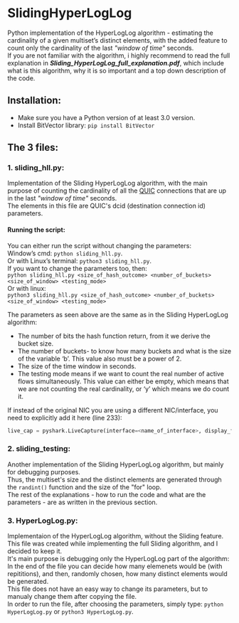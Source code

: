 # SlidingHyperLogLog
Python implementation of the HyperLogLog algorithm - estimating the cardinality of a given multiset’s distinct elements, with the added feature to count only the cardinality of the last _"window of time"_ seconds.  
If you are not familiar with the algorithm, i highly recommend to read the full explanation in **_Sliding_HyperLogLog_full_explanation.pdf_**, which include what is this algorithm, why it is so important and a top down description of the code.


## Installation:
- Make sure you have a Python version of at least 3.0 version.
- Install BitVector library:
`pip install BitVector`

## The 3 files:
### 1. sliding_hll.py:
Implementation of the Sliding HyperLogLog algorithm, with the main purpose of counting the cardinality of all the [QUIC](https://en.wikipedia.org/wiki/QUIC)   connections that are up in the last _"window of time"_ seconds.  
The elements in this file are QUIC's dcid (destination connection id) parameters.  

#### Running the script:
You can either run the script without changing the parameters:  
Window’s cmd: `python sliding_hll.py`.  
  Or with Linux’s terminal: `python3 sliding_hll.py`.  
  If you want to change the parameters too, then:  
  `python sliding_hll.py <size_of_hash_outcome> <number_of_buckets> <size_of_window> <testing_mode>`  
  Or with linux:  
  `python3 sliding_hll.py <size_of_hash_outcome> <number_of_buckets> <size_of_window> <testing_mode>`  
 
 The parameters as seen above are the same as in the Sliding HyperLogLog algorithm:  
 
 - The number of bits the hash function return, from it we derive the bucket size.
 - The number of buckets- to know how many buckets and what is the size of the variable ‘b’. This value also must be a power of 2.
 - The size of the time window in seconds.
 - The testing mode means if we want to count the real number of active flows simultaneously. This value can either be empty, which means that we are not counting the real cardinality, or ‘y’ which means we do count it.  

 If instead of the original NIC you are using a different NIC/interface, you need to explicitly add it here (line 233):  
 ```python
 live_cap = pyshark.LiveCapture(interface=<name_of_interface>, display_filter="quic", include_raw=True, use_json=True)
  ```  
### 2. sliding_testing:
Another implementation of the Sliding HyperLogLog algorithm, but mainly for debugging purposes.  
Thus, the multiset's size and the distinct elements are generated through the `randint()` function and the size of the "for" loop.  
The rest of the explanations - how to run the code and what are the parameters - are as written in the previous section.

### 3. HyperLogLog.py:  
Implementaion of the HyperLogLog algorithm, without the Sliding feature.  
This file was created while implementing the full Sliding algorithm, and I decided to keep it.  
It's main purpose is debugging only the HyperLogLog part of the algorithm: In the end of the file you can decide how many elemenets would be (with repititions), and then, randomly chosen, how many distinct elements would be generated.  
This file does not have an easy way to change its parameters, but to manualy change them after copying the file.  
In order to run the file, after choosing the parameters, simply type: `python HyperLogLog.py` or `python3 HyperLogLog.py`.
   
   

  

  
